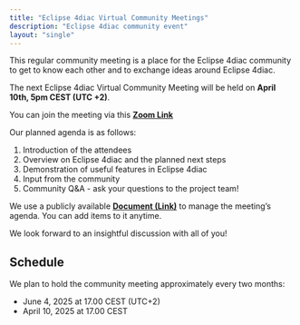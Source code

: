 ```yaml
---
title: "Eclipse 4diac Virtual Community Meetings"
description: "Eclipse 4diac community event"
layout: "single"
---
```



This regular community meeting is a place for the Eclipse 4diac community to get to know each other and to exchange ideas around Eclipse 4diac.

The next Eclipse 4diac Virtual Community Meeting will be held on **April 10th, 5pm CEST (UTC +2)**.

You can join the meeting via this **[Zoom Link](https://jku.zoom.us/j/96518171707?pwd=JSJb8s6xCFyHTNJW5yHqqgzBNRaaVf.1)**

Our planned agenda is as follows:
1. Introduction of the attendees
2. Overview on Eclipse 4diac and the planned next steps
3. Demonstration of useful features in Eclipse 4diac
4. Input from the community
3. Community Q&A - ask your questions to the project team!

We use a publicly available **[Document (Link)](https://docs.google.com/document/d/1XKoy3ec--dxvINVou9o_muGmMFUC0RBq-zF8rmqKj-g/edit?usp=sharing)** to manage the meeting’s agenda. You can add items to it anytime.

We look forward to an insightful discussion with all of you!

## Schedule
We plan to hold the community meeting approximately every two months:
- June 4, 2025 at 17.00 CEST (UTC+2)
- April 10, 2025 at 17.00 CEST 
